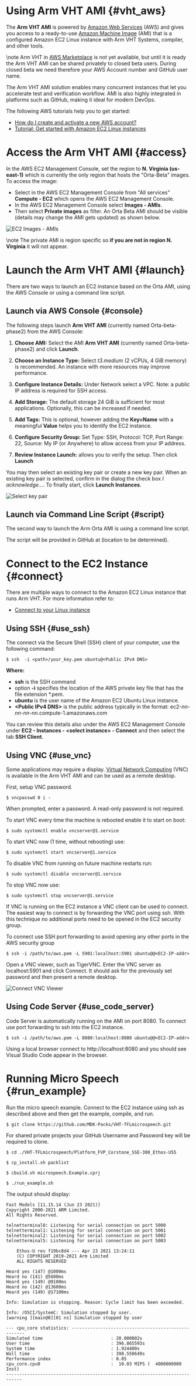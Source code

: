 # Using Arm VHT AMI {#vht_aws}

The **Arm VHT AMI** is powered by [Amazon Web Services](https://aws.amazon.com/) (AWS) and gives you access to a ready-to-use [Amazon Machine Image](https://docs.aws.amazon.com/AWSEC2/latest/UserGuide/AMIs.html) (AMI) that is a configured Amazon EC2 Linux instance with Arm VHT Systems, compiler, and other tools. 

\note
Arm VHT in [AWS Marketplace](https://aws.amazon.com/marketplace) is not yet available, but until it is ready the Arm VHT AMI can be shared privately to closed beta users.  During closed beta we need therefore your AWS Account number and GitHub user name.

The Arm VHT AMI solution enables many concurrent instances that let you accelerate test and verification workflow. AMI is also highly integrated in platforms such as GitHub, making it ideal for modern DevOps.

The following AWS tutorials help you to get started:

  - [How do I create and activate a new AWS account?](https://aws.amazon.com/premiumsupport/knowledge-center/create-and-activate-aws-account/)
  - [Tutorial: Get started with Amazon EC2 Linux instances](https://docs.aws.amazon.com/AWSEC2/latest/UserGuide/EC2_GetStarted.html)

# Access the Arm VHT AMI {#access}

In the AWS EC2 Management Console, set the region to **N. Virginia (us-east-1)** which is currently the only region that hosts the "Orta-Beta" images.  To access the image:
  - Select in the AWS EC2 Management Console from "All services" **Compute - EC2** which opens the AWS EC2 Management Console.
  - In the AWS EC2 Management Console select **Images - AMIs**.
  - Then select **Private images** as filter.  An Orta Beta AMI should be visible (details may change the AMI gets updated) as shown below.


![EC2 Images - AMIs](./images/Access_AMI.png "Arm VHT in AWS EC2 Management Console")

\note The private AMI is region specific so **if you are not in region N. Virginia** it will not appear.

# Launch the Arm VHT AMI {#launch}

There are two ways to launch an EC2 instance based on the Orta AMI, using the AWS Console or using a command line script. 

## Launch via AWS Console {#console}

The following steps launch **Arm VHT AMI** (currently named Orta-beta-phase2) from the AWS Console:

 1. **Choose AMI:** Select the AMI **Arm VHT AMI** (currently named Orta-beta-phase2) and click **Launch**. 


 2. **Choose an Instance Type:** Select *t3.medium* (2 vCPUs, 4 GiB memory) is recommended. An instance with more resources may improve performance. 


 3. **Configure Instance Details:** Under Network select a VPC. Note: a public IP address is required for SSH access.  


 4. **Add Storage:** The default storage 24 GiB is sufficient for most applications. Optionally, this can be increased if needed. 


 5. **Add Tags:** This is optional, however adding the **Key=Name** with a meaningful **Value** helps you to identify the EC2 instance.


 6. **Configure Security Group:** Set Type: SSH, Protocol: TCP, Port Range: 22, Source: My IP (or Anywhere) to allow access from your IP address.

 
 7. **Review Instance Launch:** allows you to verify the setup.  Then click **Launch**


You may then select an existing key pair or create a new key pair. When an existing key pair is selected, confirm in the dialog the check box *I acknowledge...*. To finally start, click **Launch Instances**.

![Select key pair](./images/select_existing_key.png "Select an existing key pair or create a new key pair")


## Launch via Command Line Script {#script}

The second way to launch the Arm Orta AMI is using a command line script. 

The script will be provided in GitHub at (location to be determined).

# Connect to the EC2 Instance {#connect}

There are multiple ways to connect to the Amazon EC2 Linux instance that runs Arm VHT. For more information refer to:
  - [Connect to your Linux instance](https://docs.aws.amazon.com/AWSEC2/latest/UserGuide/AccessingInstances.html?icmpid=docs_ec2_console)

## Using SSH {#use_ssh}

The connect via the Secure Shell (SSH) client of your computer, use the following command:

```
$ ssh  -i <path>/your_key.pem ubuntu@<Public IPv4 DNS>
```
**Where:**
 - **ssh** is the SSH command
 - option **-i** specifies the location of the AWS private key file that has the file extension \*.pem.
 - **ubuntu** is the user name of the Amazon EC2 Ubuntu Linux instance.
 - **\<Public IPv4 DNS\>** is the public address typically in the format: ec2-*nn*-*nn*-*nn*-*nn*.compute-1.amazonaws.com

You can review this details also under the AWS EC2 Management Console under **EC2 - Instances - \<select instance\> - Connect** and then select the tab **SSH Client**.

## Using VNC {#use_vnc}

Some applications may require a display. [Virtual Network Computing](https://de.wikipedia.org/wiki/Virtual_Network_Computing) (VNC) is available in the Arm VHT AMI and can be used as a remote desktop.

First, setup VNC password.
```
$ vncpasswd 0 i - 
```
When prompted, enter a password. A read-only password is not required.

To start VNC every time the machine is rebooted enable it to start on boot:
```
$ sudo systemctl enable vncserver@1.service
```
To start VNC now (1 time, without rebooting) use:
```
$ sudo systemctl start vncserver@1.service
```
To disable VNC from running on future machine restarts run:
```
$ sudo systemctl disable vncserver@1.service
```
To stop VNC now use:
```
$ sudo systemctl stop vncserver@1.service
```
If VNC is running on the EC2 instance a VNC client can be used to connect. The easiest way to connect is by forwarding the VNC port using ssh. With this technique no additional ports need to be opened in the EC2 security group. 

To connect use SSH port forwarding to avoid opening any other ports in the AWS security group
```
$ ssh -i /path/to/aws.pem -L 5901:localhost:5901 ubuntu@@<EC2-IP-addr>
```

Open a VNC viewer, such as TigerVNC. Enter the VNC server as localhost:5901 and click Connect. It should ask for the previously set password and then present a remote desktop.

![Connect VNC Viewer](./images/Connect_VNC.png "Connect VNC Viewer")


## Using Code Server  {#use_code_server}

Code Server is automatically running on the AMI on port 8080. To connect use port forwarding to ssh into the EC2 instance.
```
$ ssh -i /path/to/aws.pem -L 8080:localhost:8080 ubuntu@@<EC2-IP-addr>
```
Using a local browser connect to http://localhost:8080 and you should see Visual Studio Code appear in the browser. 




# Running Micro Speech  {#run_example}

Run the micro speech example. Connect to the EC2 instance using ssh as described above and then get the example, compile, and run.
```
$ git clone https://github.com/MDK-Packs/VHT-TFLmicrospeech.git
```

For shared private projects your GitHub Username and Password key will be required to clone.

```
$ cd ./VHT-TFLmicrospeech/Platform_FVP_Corstone_SSE-300_Ethos-U55

$ cp_install.sh packlist

$ cbuild.sh microspeech.Example.cprj

$ ./run_example.sh
```


The output should display:

```
Fast Models [11.15.14 (Jun 23 2021)]
Copyright 2000-2021 ARM Limited.
All Rights Reserved.

telnetterminal0: Listening for serial connection on port 5000
telnetterminal1: Listening for serial connection on port 5001
telnetterminal2: Listening for serial connection on port 5002
telnetterminal5: Listening for serial connection on port 5003

    Ethos-U rev f19bc8d4 --- Apr 23 2021 13:24:11
    (C) COPYRIGHT 2019-2021 Arm Limited
    ALL RIGHTS RESERVED

Heard yes (147) @1000ms
Heard no (141) @5600ms
Heard yes (149) @9100ms
Heard no (142) @13600ms
Heard yes (149) @17100ms

Info: Simulation is stopping. Reason: Cycle limit has been exceeded.

Info: /OSCI/SystemC: Simulation stopped by user.
[warning ][main@0][01 ns] Simulation stopped by user

--- cpu_core statistics: ----------------------------------------------------
Simulated time                          : 20.000002s
User time                               : 396.865593s
System time                             : 1.924400s
Wall time                               : 398.550649s
Performance index                       : 0.05
cpu_core.cpu0                           :  10.03 MIPS (  4000000000 Inst)
----------------------------------------------------------------------------
```
